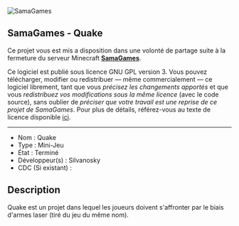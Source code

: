 ![SamaGames](https://assets.samagames.net/images/logo.png "SamaGames logo")

## SamaGames - Quake

Ce projet vous est mis a disposition dans une volonté de partage suite à la fermeture du serveur Minecraft [**SamaGames**](http://samagames.net).

Ce logiciel est publié sous licence GNU GPL version 3. Vous pouvez télécharger, modifier ou redistribuer — même commercialement — ce logiciel librement, tant que vous *précisez les changements apportés* et que vous *redistribuez vos modifications sous la même licence* (avec le code source), sans oublier de *préciser que votre travail est une reprise de ce projet de SamaGames*.
Pour plus de détails, référez-vous au texte de licence disponible [ici](LICENCE).

------------------------------------

- Nom : Quake
- Type : Mini-Jeu
- État : Terminé
- Développeur(s) : Silvanosky
- CDC (Si existant) : 


## Description
Quake est un projet dans lequel les joueurs doivent s'affronter par le biais d'armes laser (tiré du jeu du même nom).